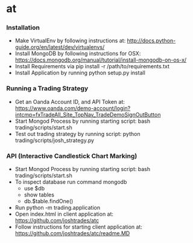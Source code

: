 # at

### Installation

- Make VirtualEnv by following instructions at: http://docs.python-guide.org/en/latest/dev/virtualenvs/
- Install MongoDB by following instructions for OSX: https://docs.mongodb.org/manual/tutorial/install-mongodb-on-os-x/
- Install Requirements via pip install -r /path/to/requirements.txt
- Install Application by running python setup.py install


### Running a Trading Strategy
- Get an Oanda Account ID, and API Token at: https://www.oanda.com/demo-account/login?intcmp=fxTradeAll_Site_TopNav_TradeDemoSignOutButton
- Start Mongod Process by running starting script: bash trading/scripts/start.sh
- Test out trading strategy by running script: python trading/scripts/josh_strategy.py


### API (Interactive Candlestick Chart Marking)
- Start Mongod Process by running starting script: bash trading/scripts/start.sh
- To inspect database run command mongodb
    - use $db
    - show tables
    - db.$table.findOne()
- Run python -m trading.application
- Open index.html in client application at: https://github.com/joshtrades/atc
- Follow instructions for starting client application at: https://github.com/joshtrades/atc/readme.MD